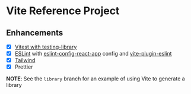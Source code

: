 # Vite Reference Project

## Enhancements

- [x] [Vitest with testing-library](https://stackblitz.com/github/vitest-dev/vitest/tree/main/examples/react-testing-lib)
- [x] [ESLint](https://stackoverflow.com/a/71095803/26180) with [eslint-config-react-app](eslint-config-react-app) config and [vite-plugin-eslint](https://www.npmjs.com/package/vite-plugin-eslint)
- [x] [Tailwind](https://tailwindcss.com/docs/guides/vite)
- [x] Prettier

**NOTE**: See the `library` branch for an example of using Vite to generate a library

